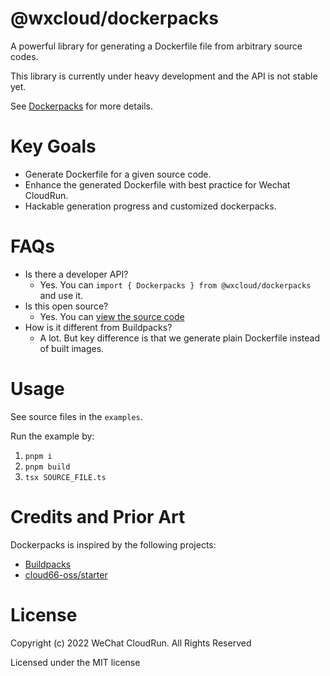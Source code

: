# @wxcloud/dockerpacks

A powerful library for generating a Dockerfile file from arbitrary source codes.

This library is currently under heavy development and the API is not stable yet.

See [Dockerpacks](https://cloud.weixin.qq.com/cli/terminology/dockerpacks.html) for more details.

# Key Goals

- Generate Dockerfile for a given source code.
- Enhance the generated Dockerfile with best practice for Wechat CloudRun.
- Hackable generation progress and customized dockerpacks.

# FAQs

- Is there a developer API?
  - Yes. You can `import { Dockerpacks } from @wxcloud/dockerpacks` and use it.
- Is this open source?
  - Yes. You can [view the source code](https://github.com/WeixinCloud/wxcloud/tree/main/packages/dockerpacks)
- How is it different from Buildpacks?
  - A lot. But key difference is that we generate plain Dockerfile instead of built images.

# Usage

See source files in the `examples`.

Run the example by:

1. `pnpm i`
2. `pnpm build`
3. `tsx SOURCE_FILE.ts`

# Credits and Prior Art

Dockerpacks is inspired by the following projects:

- [Buildpacks](https://buildpacks.io/)
- [cloud66-oss/starter](https://github.com/cloud66-oss/starter)

# License

Copyright (c) 2022 WeChat CloudRun. All Rights Reserved

Licensed under the MIT license

